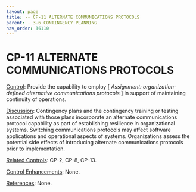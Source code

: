 ```yaml
---
layout: page
title: -- CP-11 ALTERNATE COMMUNICATIONS PROTOCOLS 
parent: . 3.6 CONTINGENCY PLANNING 
nav_order: 36110 
---
```


# CP-11 ALTERNATE COMMUNICATIONS PROTOCOLS

<ins>Control</ins>: Provide the capability to employ [ _Assignment: organization-defined alternative communications protocols_ ] in support of maintaining continuity of operations.

<ins>Discussion</ins>: Contingency plans and the contingency training or testing associated with those plans incorporate an alternate communications protocol capability as part of establishing resilience in organizational systems. Switching communications protocols may affect software applications and operational aspects of systems. Organizations assess the potential side effects of introducing alternate communications protocols prior to implementation.

<ins>Related Controls</ins>: CP-2, CP-8, CP-13.

<ins>Control Enhancements</ins>: None.

<ins>References</ins>: None.


